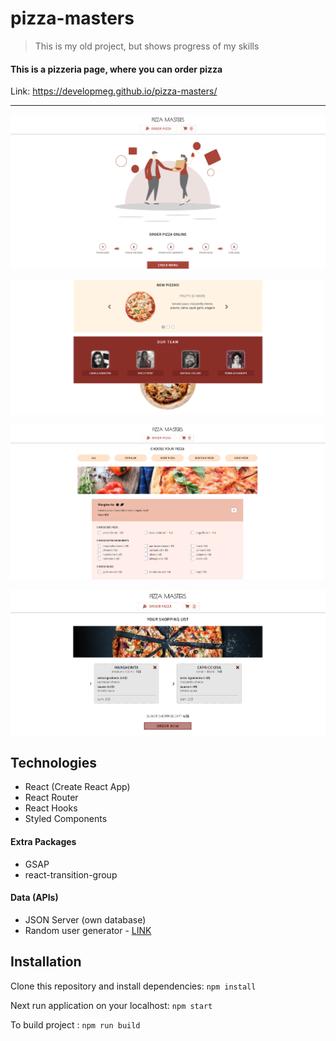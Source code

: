 # pizza-masters

> This is my old project, but shows progress of my skills

#### This is a pizzeria page, where you can order pizza

Link: https://developmeg.github.io/pizza-masters/

---

![screen home page](./public/screens/screen1.png)

![screen home page](./public/screens/screen2.png)

![screen order page](./public/screens/screen3.png)

![screen cart page](./public/screens/screen4.png)

## Technologies

- React (Create React App)
- React Router
- React Hooks
- Styled Components

#### Extra Packages

- GSAP
- react-transition-group

#### Data (APIs)

- JSON Server (own database)
- Random user generator - [LINK](https://randomuser.me/)

## Installation

Clone this repository and install dependencies: `npm install`

Next run application on your localhost: `npm start`

To build project : `npm run build`
